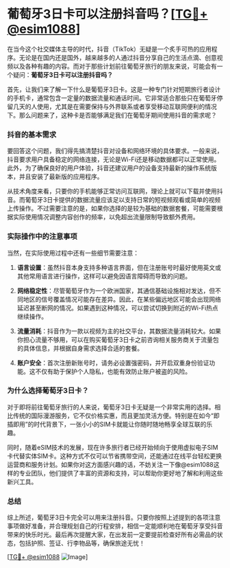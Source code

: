 # 葡萄牙3日卡可以注册抖音吗？[[TG💪+ @esim1088](https://t.me/s/esim1088)]

在当今这个社交媒体主导的时代，抖音（TikTok）无疑是一个炙手可热的应用程序。无论是在国内还是国外，越来越多的人通过抖音分享自己的生活点滴、创意视频以及各种有趣的内容。而对于那些计划前往葡萄牙旅行的朋友来说，可能会有一个疑问：**葡萄牙3日卡可以注册抖音吗？**

首先，让我们来了解一下什么是葡萄牙3日卡。这是一种专门针对短期旅行者设计的手机卡，通常包含一定量的数据流量和通话时间。它非常适合那些只在葡萄牙停留几天的人使用，尤其是在需要保持与外界联系或者享受移动互联网便利的情况下。那么问题来了，这种卡是否能够满足我们在葡萄牙期间使用抖音的需求呢？

### 抖音的基本需求

要回答这个问题，我们得先搞清楚抖音对设备和网络环境的具体要求。一般来说，抖音要求用户具备稳定的网络连接，无论是Wi-Fi还是移动数据都可以正常使用。此外，为了确保良好的用户体验，抖音还建议用户的设备支持最新的操作系统版本，并且安装了最新版的应用程序。

从技术角度来看，只要你的手机能够正常访问互联网，理论上就可以下载并使用抖音。而葡萄牙3日卡提供的数据流量应该足以支持日常的短视频观看或简单的视频上传操作。不过需要注意的是，如果你选择的是较为基础的数据套餐，可能需要根据实际使用情况调整内容创作的频率，以免超出流量限制导致额外费用。

### 实际操作中的注意事项

当然，在实际使用过程中还有一些细节需要注意：

1. **语言设置**：虽然抖音本身支持多种语言界面，但在注册账号时最好使用英文或其他常用语言进行操作，这样可以避免因语言障碍而导致的问题。
   
2. **网络稳定性**：尽管葡萄牙作为一个欧洲国家，其通信基础设施相对发达，但不同地区的信号覆盖情况可能存在差异。因此，在某些偏远地区可能会出现网络延迟甚至断网的情况。如果遇到这种情况，可以尝试切换到附近的Wi-Fi热点继续操作。

3. **流量消耗**：抖音作为一款以视频为主的社交平台，其数据流量消耗较大。如果你担心流量不够用，可以在购买葡萄牙3日卡之前咨询相关服务商关于流量包的具体信息，并根据自身需求选择合适的套餐。

4. **账户安全**：首次注册新账号时，请务必设置强密码，并开启双重身份验证功能。这不仅有助于保护个人隐私，也能有效防止账户被盗的风险。

### 为什么选择葡萄牙3日卡？

对于即将前往葡萄牙旅行的人来说，葡萄牙3日卡无疑是一个非常实用的选择。相比传统的国际漫游服务，它不仅价格实惠，而且更加灵活方便。特别是在如今“即插即用”的时代背景下，一张小小的SIM卡就能让你随时随地畅享全球互联的乐趣。

同时，随着eSIM技术的发展，现在许多旅行者已经开始倾向于使用虚拟电子SIM卡代替实体SIM卡。这种方式不仅可以节省携带空间，还能通过在线平台轻松更换运营商和服务计划。如果你对这方面感兴趣的话，不妨关注一下像@esim1088这样的专业团队，他们提供了丰富的资源和支持，可以帮助你更好地了解和利用这些新兴工具。

### 总结

综上所述，葡萄牙3日卡完全可以用来注册抖音。只要你按照上述提到的各项注意事项做好准备，并合理规划自己的行程安排，相信一定能顺利地在葡萄牙享受抖音带来的快乐时光。最后再次提醒大家，在出发前一定要提前检查好所有必需品的状态，包括护照、签证、行李物品等，确保旅途无忧！

[[TG💪+ @esim1088](https://t.me/s/esim1088) ![Image](https://i.postimg.cc/4NQfJmqS/Snipaste-2025-05-13-00-14-12.png)]